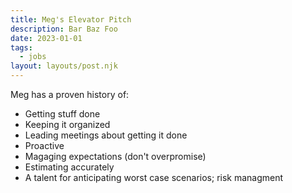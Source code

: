 ```yaml
---
title: Meg's Elevator Pitch
description: Bar Baz Foo
date: 2023-01-01
tags:
  - jobs
layout: layouts/post.njk
---
```


Meg has a proven history of:  
* Getting stuff done 
* Keeping it organized
* Leading meetings about getting it done
* Proactive
* Magaging expectations (don't overpromise)
* Estimating accurately
* A talent for anticipating worst case scenarios; risk managment  


